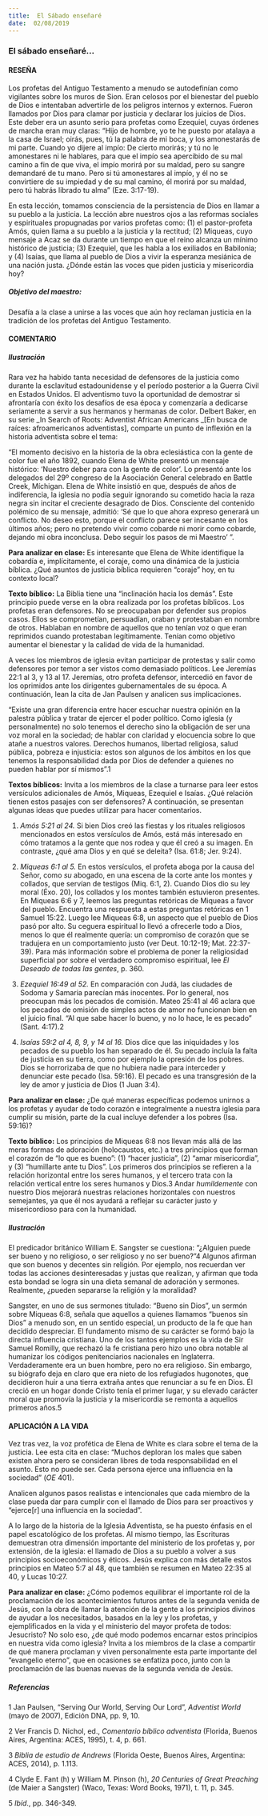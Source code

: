 ```yaml
---
title:  El Sábado enseñaré
date:  02/08/2019
---
```


### El sábado enseñaré...

#### RESEÑA

Los profetas del Antiguo Testamento a menudo se autodefinían como vigilantes sobre los muros de Sion. Eran celosos por el bienestar del pueblo de Dios e intentaban advertirle de los peligros internos y externos. Fueron llamados por Dios para clamar por justicia y declarar los juicios de Dios. Este deber era un asunto serio para profetas como Ezequiel, cuyas órdenes de marcha eran muy claras: “Hijo de hombre, yo te he puesto por atalaya a la casa de Israel; oirás, pues, tú la palabra de mi boca, y los amonestarás de mi parte. Cuando yo dijere al impío: De cierto morirás; y tú no le amonestares ni le hablares, para que el impío sea apercibido de su mal camino a fin de que viva, el impío morirá por su maldad, pero su sangre demandaré de tu mano. Pero si tú amonestares al impío, y él no se convirtiere de su impiedad y de su mal camino, él morirá por su maldad, pero tú habrás librado tu alma” (Eze. 3:17-19).

En esta lección, tomamos consciencia de la persistencia de Dios en llamar a su pueblo a la justicia. La lección abre nuestros ojos a las reformas sociales y espirituales propugnadas por varios profetas como: (1) el pastor-profeta Amós, quien llama a su pueblo a la justicia y la rectitud; (2) Miqueas, cuyo mensaje a Acaz se da durante un tiempo en que el reino alcanza un mínimo histórico de justicia; (3) Ezequiel, que les habla a los exiliados en Babilonia; y (4) Isaías, que llama al pueblo de Dios a vivir la esperanza mesiánica de una nación justa. ¿Dónde están las voces que piden justicia y misericordia hoy?

##### Objetivo del maestro:

Desafía a la clase a unirse a las voces que aún hoy reclaman justicia en la tradición de los profetas del Antiguo Testamento.

#### COMENTARIO

##### Ilustración

Rara vez ha habido tanta necesidad de defensores de la justicia como durante la esclavitud estadounidense y el período posterior a la Guerra Civil en Estados Unidos. El adventismo tuvo la oportunidad de demostrar si afrontaría con éxito los desafíos de esa época y comenzaría a dedicarse seriamente a servir a sus hermanos y hermanas de color. Delbert Baker, en su serie _In Search of Roots: Adventist African Americans _[En busca de raíces: afroamericanos adventistas], comparte un punto de inflexión en la historia adventista sobre el tema:

“El momento decisivo en la historia de la obra eclesiástica con la gente de color fue el año 1892, cuando Elena de White presentó un mensaje histórico: ‘Nuestro deber para con la gente de color’. Lo presentó ante los delegados del 29º congreso de la Asociación General celebrado en Battle Creek, Míchigan. Elena de White insistió en que, después de años de indiferencia, la iglesia no podía seguir ignorando su cometido hacia la raza negra sin incitar el creciente desagrado de Dios. Consciente del contenido polémico de su mensaje, admitió: ‘Sé que lo que ahora expreso generará un conflicto. No deseo esto, porque el conflicto parece ser incesante en los últimos años; pero no pretendo vivir como cobarde ni morir como cobarde, dejando mi obra inconclusa. Debo seguir los pasos de mi Maestro’ ”.

**Para analizar en clase:**  Es interesante que Elena de White identifique la cobardía e, implícitamente, el coraje, como una dinámica de la justicia bíblica. ¿Qué asuntos de justicia bíblica requieren “coraje” hoy, en tu contexto local?

**Texto bíblico:**  La Biblia tiene una “inclinación hacia los demás”. Este principio puede verse en la obra realizada por los profetas bíblicos. Los profetas eran defensores. No se preocupaban por defender sus propios casos. Ellos se comprometían, persuadían, oraban y protestaban en nombre de otros. Hablaban en nombre de aquellos que no tenían voz o que eran reprimidos cuando protestaban legítimamente. Tenían como objetivo aumentar el bienestar y la calidad de vida de la humanidad.

A veces los miembros de iglesia evitan participar de protestas y salir como defensores por temor a ser vistos como demasiado políticos. Lee Jeremías 22:1 al 3, y 13 al 17. Jeremías, otro profeta defensor, intercedió en favor de los oprimidos ante los dirigentes gubernamentales de su época. A continuación, lean la cita de Jan Paulsen y analicen sus implicaciones.

“Existe una gran diferencia entre hacer escuchar nuestra opinión en la palestra pública y tratar de ejercer el poder político. Como iglesia (y personalmente) no solo tenemos el derecho sino la obligación de ser una voz moral en la sociedad; de hablar con claridad y elocuencia sobre lo que atañe a nuestros valores. Derechos humanos, libertad religiosa, salud pública, pobreza e injusticia: estos son algunos de los ámbitos en los que tenemos la responsabilidad dada por Dios de defender a quienes no pueden hablar por sí mismos”.1

**Textos bíblicos:**  Invita a los miembros de la clase a turnarse para leer estos versículos adicionales de Amós, Miqueas, Ezequiel e Isaías. ¿Qué relación tienen estos pasajes con ser defensores? A continuación, se presentan algunas ideas que puedes utilizar para hacer comentarios.

1. _Amós 5:21 al 24._ Si bien Dios creó las fiestas y los rituales religiosos mencionados en estos versículos de Amós, está más interesado en cómo tratamos a la gente que nos rodea y que él creó a su imagen. En contraste, ¿qué ama Dios y en qué se deleita? (Isa. 61:8; Jer. 9:24).

2. _Miqueas 6:1 al 5._ En estos versículos, el profeta aboga por la causa del Señor, como _su_ abogado, en una escena de la corte ante los montes y collados, que servían de testigos (Miq. 6:1, 2). Cuando Dios dio su ley moral (Éxo. 20), los collados y los montes también estuvieron presentes. En Miqueas 6:6 y 7, leemos las preguntas retóricas de Miqueas a favor del pueblo. Encuentra una respuesta a estas preguntas retóricas en 1 Samuel 15:22. Luego lee Miqueas 6:8, un aspecto que el pueblo de Dios pasó por alto. Su ceguera espiritual lo llevó a ofrecerle todo a Dios, menos lo que él realmente quería: un compromiso de corazón que se tradujera en un comportamiento justo (ver Deut. 10:12-19; Mat. 22:37-39). Para más información sobre el problema de poner la religiosidad superficial por sobre el verdadero compromiso espiritual, lee _El Deseado de todas las gentes_, p. 360.

3. _Ezequiel 16:49 al 52._ En comparación con Judá, las ciudades de Sodoma y Samaria parecían más inocentes. Por lo general, nos preocupan más los pecados de comisión. Mateo 25:41 al 46 aclara que los pecados de omisión de simples actos de amor no funcionan bien en el juicio final. “Al que sabe hacer lo bueno, y no lo hace, le es pecado” (Sant. 4:17).2

4. _Isaías 59:2 al 4, 8, 9, y 14 al 16._ Dios dice que las iniquidades y los pecados de su pueblo los han separado de él. Su pecado incluía la falta de justicia en su tierra, como por ejemplo la opresión de los pobres. Dios se horrorizaba de que no hubiera nadie para interceder y denunciar este pecado (Isa. 59:16). El pecado es una transgresión de la ley de amor y justicia de Dios (1 Juan 3:4).

**Para analizar en clase:**  ¿De qué maneras específicas podemos unirnos a los profetas y ayudar de todo corazón e integralmente a nuestra iglesia para cumplir su misión, parte de la cual incluye defender a los pobres (Isa. 59:16)?

**Texto bíblico:**  Los principios de Miqueas 6:8 nos llevan más allá de las meras formas de adoración (holocaustos, etc.) a tres principios que forman el corazón de “lo que es bueno”: (1) “hacer justicia”, (2) “amar misericordia”, y (3) “humillarte ante tu Dios”. Los primeros dos principios se refieren a la relación horizontal entre los seres humanos, y el tercero trata con la relación vertical entre los seres humanos y Dios.3 Andar _humildemente_ con nuestro Dios mejorará nuestras relaciones horizontales con nuestros semejantes, ya que él nos ayudará a reflejar su carácter justo y misericordioso para con la humanidad.

##### Ilustración

El predicador británico William E. Sangster se cuestiona: “¿Alguien puede ser bueno y no religioso, o ser religioso y no ser bueno?”4 Algunos afirman que son buenos y decentes sin religión. Por ejemplo, nos recuerdan ver todas las acciones desinteresadas y justas que realizan, y afirman que toda esta bondad se logra sin una dieta semanal de adoración y sermones. Realmente, ¿pueden separarse la religión y la moralidad?

Sangster, en uno de sus sermones titulado: “Bueno sin Dios”, un sermón sobre Miqueas 6:8, señala que aquellos a quienes llamamos “buenos sin Dios” a menudo son, en un sentido especial, un producto de la fe que han decidido despreciar. El fundamento mismo de su carácter se formó bajo la directa influencia cristiana. Uno de los tantos ejemplos es la vida de Sir Samuel Romilly, que rechazó la fe cristiana pero hizo uno obra notable al humanizar los códigos penitenciarios nacionales en Inglaterra. Verdaderamente era un buen hombre, pero no era religioso. Sin embargo, su biógrafo deja en claro que era nieto de los refugiados hugonotes, que decidieron huir a una tierra extraña antes que renunciar a su fe en Dios. Él creció en un hogar donde Cristo tenía el primer lugar, y su elevado carácter moral que promovía la justicia y la misericordia se remonta a aquellos primeros años.5

#### APLICACIÓN A LA VIDA

Vez tras vez, la voz profética de Elena de White es clara sobre el tema de la justicia. Lee esta cita en clase: “Muchos deploran los males que saben existen ahora pero se consideran libres de toda responsabilidad en el asunto. Esto no puede ser. Cada persona ejerce una influencia en la sociedad” (_OE_ 401).

Analicen algunos pasos realistas e intencionales que cada miembro de la clase pueda dar para cumplir con el llamado de Dios para ser proactivos y “ejerce[r] una influencia en la sociedad”.

A lo largo de la historia de la Iglesia Adventista, se ha puesto énfasis en el papel escatológico de los profetas. Al mismo tiempo, las Escrituras demuestran otra dimensión importante del ministerio de los profetas y, por extensión, de la iglesia: el llamado de Dios a su pueblo a volver a sus principios socioeconómicos y éticos. Jesús explica con más detalle estos principios en Mateo 5:7 al 48, que también se resumen en Mateo 22:35 al 40, y Lucas 10:27.

**Para analizar en clase:**  ¿Cómo podemos equilibrar el importante rol de la proclamación de los acontecimientos futuros antes de la segunda venida de Jesús, con la obra de llamar la atención de la gente a los principios divinos de ayudar a los necesitados, basados en la ley y los profetas, y ejemplificados en la vida y el ministerio del mayor profeta de todos: Jesucristo? No solo eso, ¿de qué modo podemos encarnar estos principios en nuestra vida como iglesia? Invita a los miembros de la clase a compartir de qué manera proclaman y viven personalmente esta parte importante del “evangelio eterno”, que en ocasiones se enfatiza poco, junto con la proclamación de las buenas nuevas de la segunda venida de Jesús.

##### Referencias

1 Jan Paulsen, “Serving Our World, Serving Our Lord”, _Adventist World_ (mayo de 2007), Edición DNA, pp. 9, 10.

2 Ver Francis D. Nichol, ed., _Comentario bíblico adventista_ (Florida, Buenos Aires, Argentina: ACES, 1995), t. 4, p. 661.

3 _Biblia de estudio de Andrews_ (Florida Oeste, Buenos Aires, Argentina: ACES, 2014), p. 1.113.

4 Clyde E. Fant (h) y William M. Pinson (h), _20 Centuries of Great Preaching_ (de Maier a Sangster) (Waco, Texas: Word Books, 1971), t. 11, p. 345.

5 _Ibíd_., pp. 346-349.